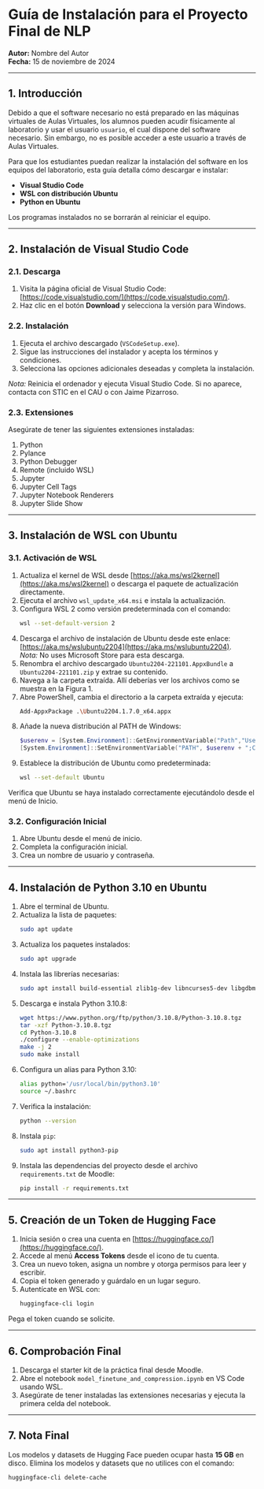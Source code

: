 # Guía de Instalación para el Proyecto Final de NLP

**Autor:** Nombre del Autor  
**Fecha:** 15 de noviembre de 2024  

---

## 1. Introducción

Debido a que el software necesario no está preparado en las máquinas virtuales de Aulas Virtuales, los alumnos pueden acudir físicamente al laboratorio y usar el usuario `usuario`, el cual dispone del software necesario. Sin embargo, no es posible acceder a este usuario a través de Aulas Virtuales. 

Para que los estudiantes puedan realizar la instalación del software en los equipos del laboratorio, esta guía detalla cómo descargar e instalar:
- **Visual Studio Code**  
- **WSL con distribución Ubuntu**  
- **Python en Ubuntu**

Los programas instalados no se borrarán al reiniciar el equipo.

---

## 2. Instalación de Visual Studio Code

### 2.1. Descarga
1. Visita la página oficial de Visual Studio Code: [https://code.visualstudio.com/](https://code.visualstudio.com/).
2. Haz clic en el botón **Download** y selecciona la versión para Windows.

### 2.2. Instalación
1. Ejecuta el archivo descargado (`VSCodeSetup.exe`).
2. Sigue las instrucciones del instalador y acepta los términos y condiciones.
3. Selecciona las opciones adicionales deseadas y completa la instalación.

_Nota:_ Reinicia el ordenador y ejecuta Visual Studio Code. Si no aparece, contacta con STIC en el CAU o con Jaime Pizarroso.

### 2.3. Extensiones
Asegúrate de tener las siguientes extensiones instaladas:
1. Python
2. Pylance
3. Python Debugger
4. Remote (incluido WSL)
5. Jupyter
6. Jupyter Cell Tags
7. Jupyter Notebook Renderers
8. Jupyter Slide Show

---

## 3. Instalación de WSL con Ubuntu

### 3.1. Activación de WSL
1. Actualiza el kernel de WSL desde [https://aka.ms/wsl2kernel](https://aka.ms/wsl2kernel) o descarga el paquete de actualización directamente.
2. Ejecuta el archivo `wsl_update_x64.msi` e instala la actualización.
3. Configura WSL 2 como versión predeterminada con el comando:  
   ```bash
   wsl --set-default-version 2
   ```
4. Descarga el archivo de instalación de Ubuntu desde este enlace: [https://aka.ms/wslubuntu2204](https://aka.ms/wslubuntu2204).  
   _Nota:_ No uses Microsoft Store para esta descarga.
5. Renombra el archivo descargado `Ubuntu2204-221101.AppxBundle` a `Ubuntu2204-221101.zip` y extrae su contenido.
6. Navega a la carpeta extraída. Allí deberías ver los archivos como se muestra en la Figura 1.
7. Abre PowerShell, cambia el directorio a la carpeta extraída y ejecuta:  
   ```bash
   Add-AppxPackage .\Ubuntu2204.1.7.0_x64.appx
   ```
8. Añade la nueva distribución al PATH de Windows:  
   ```powershell
   $userenv = [System.Environment]::GetEnvironmentVariable("Path","User")
   [System.Environment]::SetEnvironmentVariable("PATH", $userenv + ";C:\Users\<user>\Ubuntu","User")
   ```
9. Establece la distribución de Ubuntu como predeterminada:  
   ```bash
   wsl --set-default Ubuntu
   ```

Verifica que Ubuntu se haya instalado correctamente ejecutándolo desde el menú de Inicio.

### 3.2. Configuración Inicial
1. Abre Ubuntu desde el menú de inicio.
2. Completa la configuración inicial.
3. Crea un nombre de usuario y contraseña.

---

## 4. Instalación de Python 3.10 en Ubuntu

1. Abre el terminal de Ubuntu.
2. Actualiza la lista de paquetes:  
   ```bash
   sudo apt update
   ```
3. Actualiza los paquetes instalados:  
   ```bash
   sudo apt upgrade
   ```
4. Instala las librerías necesarias:  
   ```bash
   sudo apt install build-essential zlib1g-dev libncurses5-dev libgdbm-dev libnss3-dev libssl-dev libsqlite3-dev libreadline-dev libffi-dev curl libbz2-dev lzma liblzma-dev
   ```
5. Descarga e instala Python 3.10.8:  
   ```bash
   wget https://www.python.org/ftp/python/3.10.8/Python-3.10.8.tgz
   tar -xzf Python-3.10.8.tgz
   cd Python-3.10.8
   ./configure --enable-optimizations
   make -j 2
   sudo make install
   ```
6. Configura un alias para Python 3.10:  
   ```bash
   alias python='/usr/local/bin/python3.10'
   source ~/.bashrc
   ```
7. Verifica la instalación:  
   ```bash
   python --version
   ```
8. Instala `pip`:  
   ```bash
   sudo apt install python3-pip
   ```
9. Instala las dependencias del proyecto desde el archivo `requirements.txt` de Moodle:  
   ```bash
   pip install -r requirements.txt
   ```

---

## 5. Creación de un Token de Hugging Face

1. Inicia sesión o crea una cuenta en [https://huggingface.co/](https://huggingface.co/).
2. Accede al menú **Access Tokens** desde el icono de tu cuenta.
3. Crea un nuevo token, asigna un nombre y otorga permisos para leer y escribir.
4. Copia el token generado y guárdalo en un lugar seguro.
5. Autentícate en WSL con:  
   ```bash
   huggingface-cli login
   ```

Pega el token cuando se solicite.

---

## 6. Comprobación Final

1. Descarga el starter kit de la práctica final desde Moodle.
2. Abre el notebook `model_finetune_and_compression.ipynb` en VS Code usando WSL.
3. Asegúrate de tener instaladas las extensiones necesarias y ejecuta la primera celda del notebook.

---

## 7. Nota Final

Los modelos y datasets de Hugging Face pueden ocupar hasta **15 GB** en disco. Elimina los modelos y datasets que no utilices con el comando:  
```bash
huggingface-cli delete-cache
```
```
